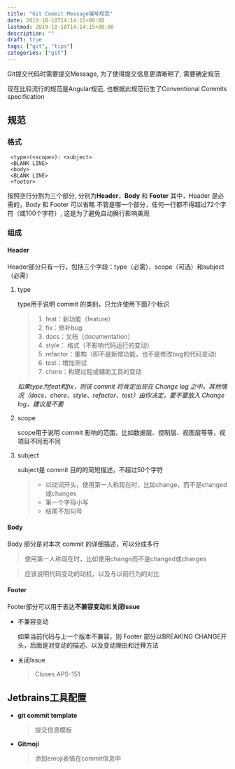 ```yaml
---
title: "Git Commit Message编写规范"
date: 2019-10-10T14:14:15+08:00
lastmod: 2019-10-10T14:14:15+08:00
description: ""
draft: true
tags: ["git", "tips"]
categories: ["git"]
---
```


Git提交代码时需要提交Message, 为了使得提交信息更清晰明了, 需要确定规范

现在比较流行的规范是Angular规范, 也根据此规范衍生了Conventional Commits specification

## 规范
### **格式**
  ```
   <type>(<scope>): <subject>
   <BLANK LINE>
   <body>
   <BLANK LINE>
   <footer>
  ```
  按照空行分割为三个部分, 分别为**Header**，**Body** 和 **Footer**
  其中，Header 是必需的，Body 和 Footer 可以省略
  不管是哪一个部分，任何一行都不得超过72个字符（或100个字符）, 这是为了避免自动换行影响美观

### **组成**
####  **Header**
Header部分只有一行，包括三个字段：type（必需）、scope（可选）和subject（必需）
    
1. type

    ​type用于说明 commit 的类别，只允许使用下面7个标识
    		                                                                                                                                                                                                                                   
    > 1. feat：新功能（feature）
    > 2. fix：修补bug
    > 3. docs：文档（documentation）
    > 4. style： 格式（不影响代码运行的变动）
    > 5. refactor：重构（即不是新增功能，也不是修改bug的代码变动）
    > 6. test：增加测试
    > 7. chore：构建过程或辅助工具的变动
    
    _如果type为feat和fix，则该 commit 将肯定出现在 Change log 之中。其他情况（docs、chore、style、refactor、test）由你决定，要不要放入 Change log，建议是不要_
            
            
                                                                                                                                                                                                                                                                                                                                 
        
2. scope

    scope用于说明 commit 影响的范围，比如数据层、控制层、视图层等等，视项目不同而不同    
               
3. subject
        
    subject是 commit 目的的简短描述，不超过50个字符
            
    > - 以动词开头，使用第一人称现在时，比如change，而不是changed或changes
    > - 第一个字母小写
    > - 结尾不加句号  

####  **Body**
Body 部分是对本次 commit 的详细描述，可以分成多行

> 使用第一人称现在时，比如使用change而不是changed或changes

> 应该说明代码变动的动机，以及与以前行为的对比

#### **Footer**
Footer部分可以用于表达**不兼容变动**和**关闭Issue**

* 不兼容变动

    如果当前代码与上一个版本不兼容，则 Footer 部分以BREAKING CHANGE开头，后面是对变动的描述、以及变动理由和迁移方法

* 关闭Issue
    
    > Closes APS-151





                                                                                                                                                             
## Jetbrains工具配置
* **git commit template**   

    >提交信息模板
* **Gitmoji**
               
  
    >添加emoji表情在commit信息中



